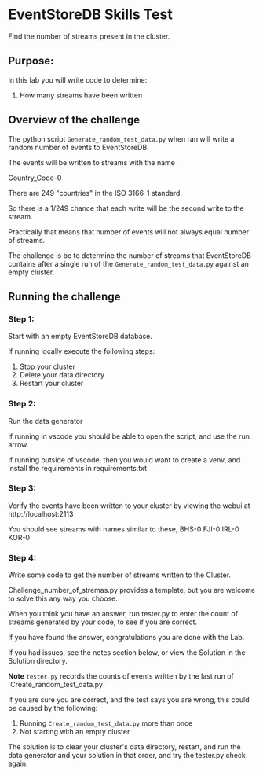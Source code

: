 # EventStoreDB Skills Test

Find the number of streams present in the cluster.

## Purpose: 

In this lab you will write code to determine: 
1. How many streams have been written

## Overview of the challenge

The python script `Generate_random_test_data.py` when ran will write 
a random number of events to EventStoreDB.

The events will be written to streams with the name

Country_Code-0

There are 249 "countries" in the ISO 3166-1 standard. 

So there is a 1/249 chance that each write will be the second write to the stream. 

Practically that means that number of events will not always equal number of streams. 

The challenge is be to determine the number of streams that EventStoreDB contains after a single run of the `Generate_random_test_data.py` against an empty cluster. 


## Running the challenge

### Step 1: 

Start with an empty EventStoreDB database. 

If running locally execute the following steps:
1. Stop your cluster
2. Delete your data directory
3. Restart your cluster


### Step 2: 
Run the data generator

If running in vscode you should be able to open the script, and use the run arrow. 

If running outside of vscode, then you would want to create a venv, and install the requirements in requirements.txt


### Step 3:
Verify the events have been written to your cluster by viewing the webui at 
http://localhost:2113

You should see streams with names similar to these, 
BHS-0
FJI-0
IRL-0
KOR-0

### Step 4:

Write some code to get the number of streams written to the Cluster.

Challenge_number_of_stremas.py provides a template, 
but you are welcome to solve this any way you choose. 

When you think you have an answer, run tester.py to enter the count of streams generated by your code,  to see if you are correct.

If you have found the answer, congratulations you are done with the Lab.

If you had issues, see the notes section below, or view the Solution in the Solution directory.

**Note**
`tester.py` records the counts of events written by the last run of `Create_random_test_data.py``

If you are sure you are correct, and the test says you are wrong, this could be caused by the following: 

1. Running `Create_random_test_data.py` more than once
2. Not starting with an empty cluster

The solution is to clear your cluster's data directory, restart, and run the data generator and your solution in that order, and try the tester.py check again. 

